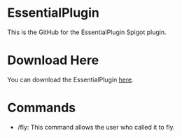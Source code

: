 # EssentialPlugin
This is the GitHub for the EssentialPlugin Spigot plugin.

# Download Here
You can download the EssentialPlugin <a href="https://www.spigotmc.org/resources/essentialplugin.90545/">here</a>.

# Commands
- /fly: This command allows the user who called it to fly.
